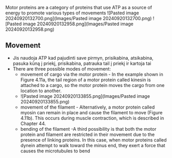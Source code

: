 Motor proteins are a category of proteins that use ATP as a source of energy to promote various types of movements
![Pasted image 20240920132700.png](Images/Pasted image 20240920132700.png)
![Pasted image 20240920132958.png](Images/Pasted image 20240920132958.png)
## Movement
- Jis naudoja ATP kad pajudinti save pirmyn, prisikabina, atsikabina, pasuka kūną į priekį, prisikabina, patrauka tail į priekį ir kartoja tai
- There are three possible modes of movement:
	- movement of cargo via the motor protein - In the example shown in Figure 4.11a, the tail region of a motor protein called kinesin is attached to a cargo, so the motor protein moves the cargo from one location to another.
	- ![Pasted image 20240920133855.png](Images/Pasted image 20240920133855.png)
	- movement of the filament - Alternatively, a motor protein called myosin can remain in place and cause the filament to move (Figure 4.11b). This occurs during muscle contraction, which is described in Chapter 44.
	- bending of the filament -A third possibility is that both the motor protein and filament are restricted in their movement due to the presence of linking proteins. In this case, when motor proteins called dynein attempt to walk toward the minus end, they exert a force that causes the microtubules to bend